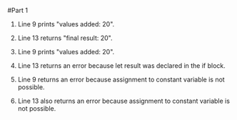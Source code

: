 #Part 1
1. Line 9 prints "values added: 20".
2. Line 13 returns "final result: 20".
   
3. Line 9 prints "values added: 20".
4. Line 13 returns an error because let result was declared in the if block.
   
5. Line 9 returns an error because assignment to constant variable is not possible.
6. Line 13 also returns an error because assignment to constant variable is not possible.